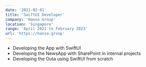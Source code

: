 ```yaml
---
date: '2021-02-01'
title: 'SwiftUI Developer'
company: 'Hanso Group'
location: 'Singapore'
range: 'April 2021 to February 2023'
url: 'https://hanso.group'
---
```


- Developing the App with SwiftUI
- Developing the NewsApp with SharePoint in internal projects
- Developing the Outa using SwiftUI from scratch
